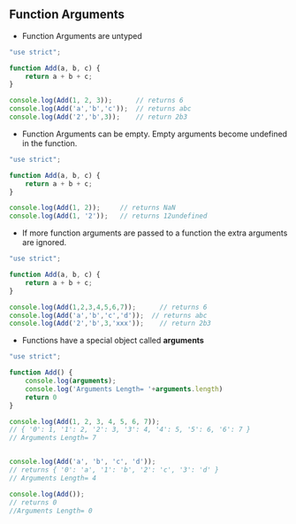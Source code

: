 Function Arguments
------------------

* Function Arguments are untyped

```javascript
"use strict";

function Add(a, b, c) {
    return a + b + c;
}

console.log(Add(1, 2, 3));      // returns 6
console.log(Add('a','b','c'));  // returns abc
console.log(Add('2','b',3));    // return 2b3
```

* Function Arguments can be empty. Empty arguments become undefined in the function.

```javascript
"use strict";

function Add(a, b, c) {
    return a + b + c;
}

console.log(Add(1, 2));     // returns NaN
console.log(Add(1, '2'));   // returns 12undefined
```

* If more function arguments are passed to a function the extra arguments are ignored.

```javascript
"use strict";

function Add(a, b, c) {
    return a + b + c;
}

console.log(Add(1,2,3,4,5,6,7));      // returns 6
console.log(Add('a','b','c','d'));  // returns abc
console.log(Add('2','b',3,'xxx'));    // return 2b3
```

* Functions have a special object called __arguments__

```javascript
"use strict";

function Add() {
    console.log(arguments);
    console.log('Arguments Length= '+arguments.length)
    return 0
}

console.log(Add(1, 2, 3, 4, 5, 6, 7));
// { '0': 1, '1': 2, '2': 3, '3': 4, '4': 5, '5': 6, '6': 7 }
// Arguments Length= 7


console.log(Add('a', 'b', 'c', 'd'));
// returns { '0': 'a', '1': 'b', '2': 'c', '3': 'd' }
// Arguments Length= 4

console.log(Add());
// returns 0
//Arguments Length= 0
```